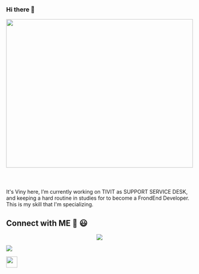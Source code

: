 ### Hi there 👋

<header display="flex-inline">
  
  <img src="https://i.ibb.co/1dSK4zz/profile-git.png" width="100%" height="400" position="absolute" float="right" >
</header>

<p width="400">It's Viny here, I’m currently working on TIVIT as SUPPORT SERVICE DESK, and keeping a hard routine in studies for to become a FrondEnd Developer.
This is my skill that I'm specializing.</p>



## Connect with ME 👋 😃
<p align="center" border="1px solid #fff">
<a href="https://www.linkedin.com/in/vinicius-batista-815983137/">
  <img src="https://hand-landing-page-curved.netlify.app/images/facebook.svg" marginLeft="20" marginRight="20">
</a><p>       </p>
<a href="https://www.instagram.com/viny_batista_10/">
  <img src="https://hand-landing-page-curved.netlify.app/images/instagram.svg" marginLeft="20" marginRight="20">
</a><p>       </p>
<a href="https://www.frontendmentor.io/profile/vbanety">
  <img src="https://pbs.twimg.com/profile_images/1047378912819531776/jg7V1u54_400x400.jpg" width="30" height="30" marginLeft="20" marginRight="20">
</a><p>       </p>

</p>
<!--



**Vbanety/Vbanety** is a ✨ _special_ ✨ repository because its `README.md` (this file) appears on your GitHub profile.

Here are some ideas to get you started:

- 🔭 I’m currently working on ...
- 🌱 I’m currently learning ...
- 👯 I’m looking to collaborate on ...
- 🤔 I’m looking for help with ...
- 💬 Ask me about ...
- 📫 How to reach me: ...
- 😄 Pronouns: ...
- ⚡ Fun fact: ...
-->
